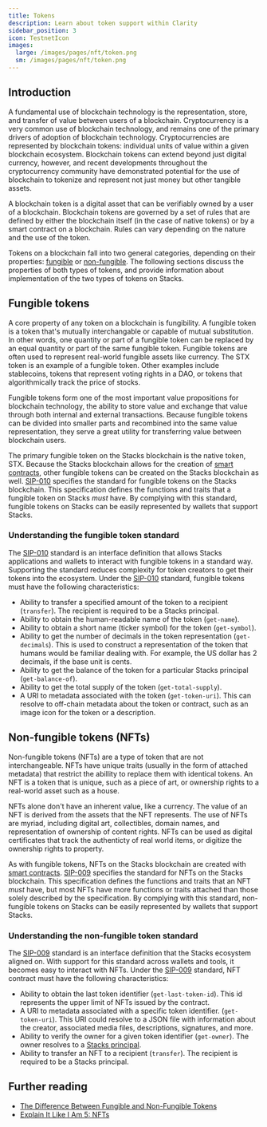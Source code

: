 ```yaml
---
title: Tokens
description: Learn about token support within Clarity
sidebar_position: 3
icon: TestnetIcon
images:
  large: /images/pages/nft/token.png
  sm: /images/pages/nft/token.png
---
```


## Introduction

A fundamental use of blockchain technology is the representation, store, and transfer of value between users of a
blockchain. Cryptocurrency is a very common use of blockchain technology, and remains one of the primary drivers
of adoption of blockchain technology. Cryptocurrencies are represented by blockchain tokens: individual units of
value within a given blockchain ecosystem. Blockchain tokens can extend beyond just digital currency, however, and
recent developments throughout the cryptocurrency community have demonstrated potential for the use of blockchain to
tokenize and represent not just money but other tangible assets.

A blockchain token is a digital asset that can be verifiably owned by a user of a blockchain. Blockchain tokens are
governed by a set of rules that are defined by either the blockchain itself (in the case of native tokens) or by a
smart contract on a blockchain. Rules can vary depending on the nature and the use of the token.

Tokens on a blockchain fall into two general categories, depending on their properties: [fungible][] or
[non-fungible][]. The following sections discuss the properties of both types of tokens, and provide information about
implementation of the two types of tokens on Stacks.

## Fungible tokens

A core property of any token on a blockchain is fungibility. A fungible token is a token that's mutually interchangable
or capable of mutual substitution. In other words, one quantity or part of a fungible token can be replaced by an
equal quantity or part of the same fungible token. Fungible tokens are often used to represent real-world fungible
assets like currency. The STX token is an example of a fungible token. Other examples include stablecoins, tokens that
represent voting rights in a DAO, or tokens that algorithmically track the price of stocks.

Fungible tokens form one of the most important value propositions for blockchain technology, the ability to store value
and exchange that value through both internal and external transactions. Because fungible tokens can be divided into
smaller parts and recombined into the same value representation, they serve a great utility for transferring value
between blockchain users.

The primary fungible token on the Stacks blockchain is the native token, STX. Because the Stacks blockchain allows for
the creation of [smart contracts][], other fungible tokens can be created on the Stacks blockchain as well. [SIP-010][]
specifies the standard for fungible tokens on the Stacks blockchain. This specification defines the functions and traits
that a fungible token on Stacks _must_ have. By complying with this standard, fungible tokens on Stacks can be easily
represented by wallets that support Stacks.

### Understanding the fungible token standard

The [SIP-010][] standard is an interface definition that allows Stacks applications and wallets to interact with
fungible tokens in a standard way. Supporting the standard reduces complexity for token creators to get their tokens
into the ecosystem. Under the [SIP-010][] standard, fungible tokens must have the following characteristics:

- Ability to transfer a specified amount of the token to a recipient (`transfer`). The recipient is required to be a
  Stacks principal.
- Ability to obtain the human-readable name of the token (`get-name`).
- Ability to obtain a short name (ticker symbol) for the token (`get-symbol`).
- Ability to get the number of decimals in the token representation (`get-decimals`). This is used to construct a
  representation of the token that humans would be familiar dealing with. For example, the US dollar has 2 decimals, if
  the base unit is cents.
- Ability to get the balance of the token for a particular Stacks principal (`get-balance-of`).
- Ability to get the total supply of the token (`get-total-supply`).
- A URI to metadata associated with the token (`get-token-uri`). This can resolve to off-chain metadata about the
  token or contract, such as an image icon for the token or a description.

## Non-fungible tokens (NFTs)

Non-fungible tokens (NFTs) are a type of token that are not interchangeable. NFTs have unique traits (usually in the
form of attached metadata) that restrict the abillity to replace them with identical tokens. An NFT is a token that is
unique, such as a piece of art, or ownership rights to a real-world asset such as a house.

NFTs alone don't have an inherent value, like a currency. The value of an NFT is derived from the assets that the NFT
represents. The use of NFTs are myriad, including digital art, collectibles, domain names, and representation of
ownership of content rights. NFTs can be used as digital certificates that track the authenticty of real world items, or
digitize the ownership rights to property.

As with fungible tokens, NFTs on the Stacks blockchain are created with [smart contracts][]. [SIP-009][] specifies the
standard for NFTs on the Stacks blockchain. This specification defines the functions and traits that an NFT _must_ have,
but most NFTs have more functions or traits attached than those solely described by the specification. By complying with
this standard, non-fungible tokens on Stacks can be easily represented by wallets that support Stacks.

### Understanding the non-fungible token standard

The [SIP-009][] standard is an interface definition that the Stacks ecosystem
aligned on. With support for this standard across wallets and tools, it becomes easy to interact with NFTs. Under the
[SIP-009][] standard, NFT contract must have the following characteristics:

- Ability to obtain the last token identifier (`get-last-token-id`). This id represents the upper limit of NFTs issued
  by the contract.
- A URI to metadata associated with a specific token identifier. (`get-token-uri`). This URI could resolve to a JSON
  file with information about the creator, associated media files, descriptions, signatures, and more.
- Ability to verify the owner for a given token identifier (`get-owner`). The owner resolves to a
  [Stacks principal](/write-smart-contracts/principals).
- Ability to transfer an NFT to a recipient (`transfer`). The recipient is required to be a Stacks principal.

## Further reading

- [The Difference Between Fungible and Non-Fungible Tokens](https://101blockchains.com/fungible-vs-non-fungible-tokens/)
- [Explain It Like I Am 5: NFTs](https://messari.io/article/explain-it-like-i-am-5-nfts)

[fungible]: #fungible-tokens
[non-fungible]: #non-fungible-tokens-nfts
[smart contracts]: /write-smart-contracts/overview
[sip-010]: https://github.com/stacksgov/sips/blob/main/sips/sip-010/sip-010-fungible-token-standard.md
[sip-009]: https://github.com/stacksgov/sips/blob/main/sips/sip-009/sip-009-nft-standard.md
